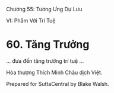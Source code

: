  

Chương 55: Tương Ưng Dự Lưu

VI: Phẩm Với Trí Tuệ

# 60\. Tăng Trưởng

… đưa đến tăng trưởng trí tuệ …

Hòa thượng Thích Minh Châu dịch Việt.

Prepared for SuttaCentral by Blake Walsh.